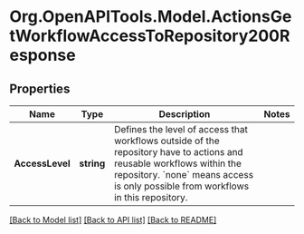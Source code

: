 # Org.OpenAPITools.Model.ActionsGetWorkflowAccessToRepository200Response

## Properties

Name | Type | Description | Notes
------------ | ------------- | ------------- | -------------
**AccessLevel** | **string** | Defines the level of access that workflows outside of the repository have to actions and reusable workflows within the repository. &#x60;none&#x60; means access is only possible from workflows in this repository. | 

[[Back to Model list]](../README.md#documentation-for-models) [[Back to API list]](../README.md#documentation-for-api-endpoints) [[Back to README]](../README.md)

